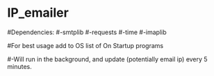 # IP_emailer

#Dependencies:
#-smtplib
#-requests
#-time
#-imaplib
 
#For best usage add to OS list of On Startup programs

#-Will run in the background, and update (potentially email ip) every 5 minutes.
